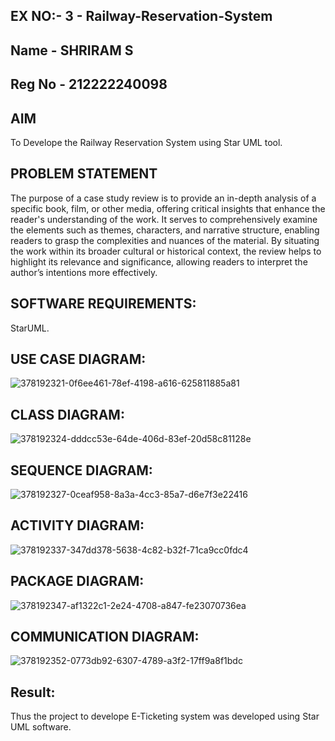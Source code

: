 ## EX NO:- 3 - Railway-Reservation-System
## Name - SHRIRAM S
## Reg No - 212222240098
## AIM
To Develope the Railway Reservation System using Star UML tool.

## PROBLEM STATEMENT
The purpose of a case study review is to provide an in-depth analysis of a specific book, film, or other media, offering critical insights that enhance the reader's understanding of the work. It serves to comprehensively examine the elements such as themes, characters, and narrative structure, enabling readers to grasp the complexities and nuances of the material. By situating the work within its broader cultural or historical context, the review helps to highlight its relevance and significance, allowing readers to interpret the author’s intentions more effectively.

## SOFTWARE REQUIREMENTS:
StarUML.

## USE CASE DIAGRAM:
![378192321-0f6ee461-78ef-4198-a616-625811885a81](https://github.com/user-attachments/assets/570c4273-53a6-4dca-a697-55efa5d33ab4)

## CLASS DIAGRAM:
![378192324-dddcc53e-64de-406d-83ef-20d58c81128e](https://github.com/user-attachments/assets/c584fbe3-8585-4d12-bae9-81dfbf544190)

## SEQUENCE DIAGRAM:
![378192327-0ceaf958-8a3a-4cc3-85a7-d6e7f3e22416](https://github.com/user-attachments/assets/3e4e9d50-3b6b-4359-bd17-ddf572e75352)

## ACTIVITY DIAGRAM:
![378192337-347dd378-5638-4c82-b32f-71ca9cc0fdc4](https://github.com/user-attachments/assets/0abff418-91ad-4202-ba59-8c1e3b3afde8)

## PACKAGE DIAGRAM:
![378192347-af1322c1-2e24-4708-a847-fe23070736ea](https://github.com/user-attachments/assets/f15512f7-c2e2-4d99-902e-f56ab20e8ac6)

## COMMUNICATION DIAGRAM:
![378192352-0773db92-6307-4789-a3f2-17ff9a8f1bdc](https://github.com/user-attachments/assets/e1e02b39-b16c-493f-9ee8-cfd0940daea5)

## Result:
Thus the project to develope E-Ticketing system was developed using Star UML software.
